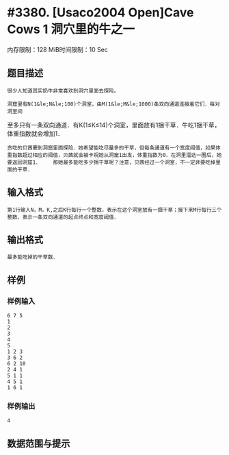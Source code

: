 # #3380. [Usaco2004 Open]Cave Cows 1 洞穴里的牛之一

内存限制：128 MiB时间限制：10 Sec

## 题目描述

    很少人知道其实奶牛非常喜欢到洞穴里面去探险。

    洞窟里有N(1&le;N&le;100)个洞室，由M(1&le;M&le;1000)条双向通道连接着它们．每对洞室间

至多只有一条双向通道．有K(1&le;K&le;14)个洞室，里面放有1捆干草．牛吃1捆干草，体重指数就会增加1．

    贪吃的贝茜要到洞窟里面探险．她希望能吃尽量多的干草，但每条通道有一个宽度阈值，如果体重指数超过相应的阈值，贝茜就会被卡祝她从洞窟1出发，体重指数为0．在洞里溜达一圈后，她要返回洞窟1．    那她最多能吃多少捆干草呢？注意，贝茜经过一个洞室，不一定非要吃掉里面的干草．

## 输入格式

    第1行输入N，M，K,之后K行每行一个整数，表示在这个洞室放有一捆干草；接下来M行每行三个整数，表示一条双向通道的起点终点和宽度阈值．

## 输出格式

 

    最多能吃掉的干草数．

## 样例

### 样例输入

    
    6 7 5
    1
    2
    3
    4
    5
    1 2 3
    3 6 2
    6 2 10
    2 4 1
    5 1 1
    4 5 1
    1 6 1
    

### 样例输出

    
    4
    

## 数据范围与提示
